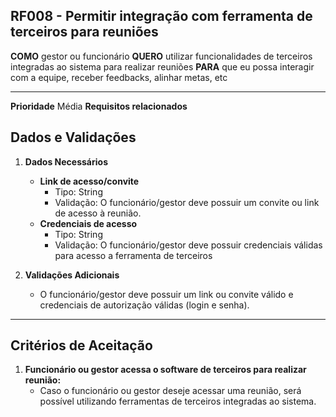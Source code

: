 ## RF008 - Permitir integração com ferramenta de terceiros para reuniões

**COMO** gestor ou funcionário 
**QUERO** utilizar funcionalidades de terceiros integradas ao sistema para realizar reuniões
**PARA** que eu possa interagir com a equipe, receber feedbacks, alinhar metas, etc

---

**Prioridade** 
Média
**Requisitos relacionados** 


## **Dados e Validações**
1. **Dados Necessários** 
   - **Link de acesso/convite**  
     - Tipo: String  
     - Validação: O funcionário/gestor deve possuir um convite ou link de acesso à reunião.  
   - **Credenciais de acesso**
     - Tipo: String
     - Validação: O funcionário/gestor deve possuir credenciais válidas para acesso a ferramenta de terceiros

2. **Validações Adicionais**
   - O funcionário/gestor deve possuir um link ou convite válido e credenciais de autorização válidas (login e senha).   

---

## **Critérios de Aceitação**
1. **Funcionário ou gestor acessa o software de terceiros para realizar reunião:**  
   - Caso o funcionário ou gestor deseje acessar uma reunião, será possível utilizando ferramentas de terceiros integradas ao sistema.
